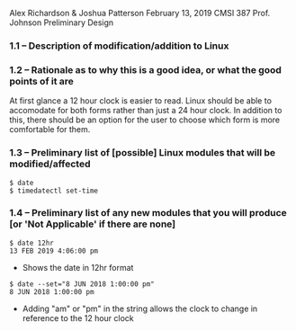 Alex Richardson & Joshua Patterson
February 13, 2019
CMSI 387
Prof. Johnson
Preliminary Design
### 1.1 – Description of modification/addition to Linux

### 1.2 – Rationale as to why this is a good idea, or what the good points of it are

At first glance a 12 hour clock is easier to read. Linux should be able to accomodate for both forms rather than just a 24 hour clock. In addition to this, there should be an option for the user to choose which form is more comfortable for them.

### 1.3 – Preliminary list of [possible] Linux modules that will be modified/affected
```
$ date
$ timedatectl set-time
```

### 1.4 – Preliminary list of any new modules that you will produce [or 'Not Applicable' if there are none]
```
$ date 12hr
13 FEB 2019 4:06:00 pm
```
- Shows the date in 12hr format
```
$ date --set="8 JUN 2018 1:00:00 pm"
8 JUN 2018 1:00:00 pm
```
- Adding "am" or "pm" in the string allows the clock to change in reference to the 12 hour clock
